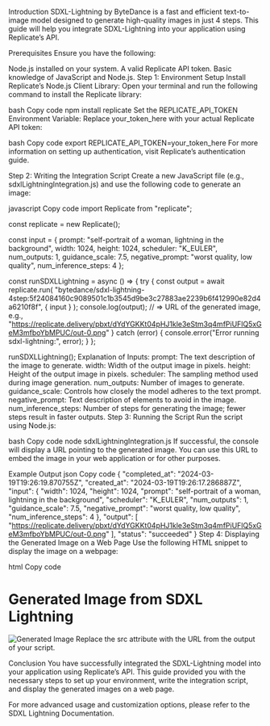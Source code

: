 Introduction
SDXL-Lightning by ByteDance is a fast and efficient text-to-image model designed to generate high-quality images in just 4 steps. This guide will help you integrate SDXL-Lightning into your application using Replicate’s API.

Prerequisites
Ensure you have the following:

Node.js installed on your system.
A valid Replicate API token.
Basic knowledge of JavaScript and Node.js.
Step 1: Environment Setup
Install Replicate’s Node.js Client Library: Open your terminal and run the following command to install the Replicate library:

bash
Copy code
npm install replicate
Set the REPLICATE_API_TOKEN Environment Variable: Replace your_token_here with your actual Replicate API token:

bash
Copy code
export REPLICATE_API_TOKEN=your_token_here
For more information on setting up authentication, visit Replicate’s authentication guide.

Step 2: Writing the Integration Script
Create a new JavaScript file (e.g., sdxlLightningIntegration.js) and use the following code to generate an image:

javascript
Copy code
import Replicate from "replicate";

const replicate = new Replicate();

const input = {
    prompt: "self-portrait of a woman, lightning in the background",
    width: 1024,
    height: 1024,
    scheduler: "K_EULER",
    num_outputs: 1,
    guidance_scale: 7.5,
    negative_prompt: "worst quality, low quality",
    num_inference_steps: 4
};

const runSDXLLightning = async () => {
    try {
        const output = await replicate.run(
            "bytedance/sdxl-lightning-4step:5f24084160c9089501c1b3545d9be3c27883ae2239b6f412990e82d4a6210f8f",
            { input }
        );
        console.log(output);
        // => URL of the generated image, e.g., "https://replicate.delivery/pbxt/dYdYGKKt04pHJ1kle3eStm3q4mfPiUFlQ5xGeM3mfboYbMPUC/out-0.png"
    } catch (error) {
        console.error("Error running sdxl-lightning:", error);
    }
};

runSDXLLightning();
Explanation of Inputs:
prompt: The text description of the image to generate.
width: Width of the output image in pixels.
height: Height of the output image in pixels.
scheduler: The sampling method used during image generation.
num_outputs: Number of images to generate.
guidance_scale: Controls how closely the model adheres to the text prompt.
negative_prompt: Text description of elements to avoid in the image.
num_inference_steps: Number of steps for generating the image; fewer steps result in faster outputs.
Step 3: Running the Script
Run the script using Node.js:

bash
Copy code
node sdxlLightningIntegration.js
If successful, the console will display a URL pointing to the generated image. You can use this URL to embed the image in your web application or for other purposes.

Example Output
json
Copy code
{
  "completed_at": "2024-03-19T19:26:19.870755Z",
  "created_at": "2024-03-19T19:26:17.286887Z",
  "input": {
    "width": 1024,
    "height": 1024,
    "prompt": "self-portrait of a woman, lightning in the background",
    "scheduler": "K_EULER",
    "num_outputs": 1,
    "guidance_scale": 7.5,
    "negative_prompt": "worst quality, low quality",
    "num_inference_steps": 4
  },
  "output": [
    "https://replicate.delivery/pbxt/dYdYGKKt04pHJ1kle3eStm3q4mfPiUFlQ5xGeM3mfboYbMPUC/out-0.png"
  ],
  "status": "succeeded"
}
Step 4: Displaying the Generated Image on a Web Page
Use the following HTML snippet to display the image on a webpage:

html
Copy code
<!DOCTYPE html>
<html lang="en">
<head>
    <meta charset="UTF-8">
    <meta name="viewport" content="width=device-width, initial-scale=1.0">
    <title>SDXL Lightning Image</title>
</head>
<body>
    <h1>Generated Image from SDXL Lightning</h1>
    <img src="https://replicate.delivery/pbxt/dYdYGKKt04pHJ1kle3eStm3q4mfPiUFlQ5xGeM3mfboYbMPUC/out-0.png" alt="Generated Image">
</body>
</html>
Replace the src attribute with the URL from the output of your script.

Conclusion
You have successfully integrated the SDXL-Lightning model into your application using Replicate’s API. This guide provided you with the necessary steps to set up your environment, write the integration script, and display the generated images on a web page.

For more advanced usage and customization options, please refer to the SDXL Lightning Documentation.